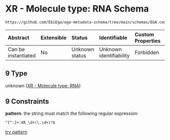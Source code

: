 # XR - Molecule type: RNA Schema

```txt
https://github.com/EbiEga/ega-metadata-schema/tree/main/schemas/EGA.common-definitions.json#/definitions/curie_refseq_pattern/oneOf/9
```



| Abstract            | Extensible | Status         | Identifiable            | Custom Properties | Additional Properties | Access Restrictions | Defined In                                                                                |
| :------------------ | :--------- | :------------- | :---------------------- | :---------------- | :-------------------- | :------------------ | :---------------------------------------------------------------------------------------- |
| Can be instantiated | No         | Unknown status | Unknown identifiability | Forbidden         | Allowed               | none                | [EGA.common-definitions.json*](../out/EGA.common-definitions.json "open original schema") |

## 9 Type

unknown ([XR - Molecule type: RNA](ega-12-definitions-refseq-accessions-data1098-curie-pattern-oneof-xr---molecule-type-rna.md))

## 9 Constraints

**pattern**: the string must match the following regular expression: 

```regexp
^[^:]+:XR_\d+(\.\d+)?$
```

[try pattern](https://regexr.com/?expression=%5E%5B%5E%3A%5D%2B%3AXR\_%5Cd%2B\(%5C.%5Cd%2B\)%3F%24 "try regular expression with regexr.com")
